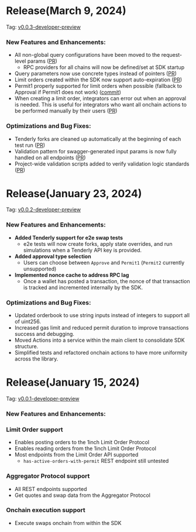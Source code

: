 # Release(March 9, 2024)
Tag: [v0.0.3-developer-preview](https://github.com/1inch/1inch-sdk/releases/tag/v0.0.3-developer-preview)

### New Features and Enhancements:
- All non-global query configurations have been moved to the request-level params ([PR](https://github.com/1inch/1inch-sdk/pull/6))
    - RPC providers for all chains will now be defined/set at SDK startup
- Query parameters now use concrete types instead of pointers ([PR](https://github.com/1inch/1inch-sdk/pull/16))
- Limit orders created within the SDK now support auto-expiration ([PR](https://github.com/1inch/1inch-sdk/pull/23))
- Permit1 properly supported for limit orders when possible (fallback to Approval if Permit1 does not work) ([commit](https://github.com/1inch/1inch-sdk/commit/f2e79e5f0e81503bfeeff076e41455e86e5a5120))
- When creating a limit order, integrators can error out when an approval is needed. This is useful for integrators who want all onchain actions to be performed manually by their users ([PR](https://github.com/1inch/1inch-sdk/pull/26))

### Optimizations and Bug Fixes:
- Tenderly forks are cleaned up automatically at the beginning of each test run ([PR](https://github.com/1inch/1inch-sdk/pull/6))
- Validation pattern for swagger-generated input params is now fully handled on all endpoints ([PR](https://github.com/1inch/1inch-sdk/pull/8))
- Project-wide validation scripts added to verify validation logic standards ([PR](https://github.com/1inch/1inch-sdk/pull/11))

# Release(January 23, 2024)
Tag: [v0.0.2-developer-preview](https://github.com/1inch/1inch-sdk/releases/tag/v0.0.2-developer-preview)

### New Features and Enhancements:
- **Added Tenderly support for e2e swap tests**
    - e2e tests will now create forks, apply state overrides, and run simulations when a Tenderly API key is provided.
- **Added approval type selection**
    - Users can choose between `Approve` and `Permit1` (`Permit2` currently unsupported)
- **Implemented nonce cache to address RPC lag**
    - Once a wallet has posted a transaction, the nonce of that transaction is tracked and incremented internally by the SDK.

### Optimizations and Bug Fixes:
- Updated orderbook to use string inputs instead of integers to support all of uint256.
- Increased gas limit and reduced permit duration to improve transactions success and debugging.
- Moved Actions into a service within the main client to consolidate SDK structure.
- Simplified tests and refactored onchain actions to have more uniformity across the library.

# Release(January 15, 2024) 
Tag: [v0.0.1-developer-preview](https://github.com/1inch/1inch-sdk/releases/tag/v0.0.1-developer-preview)


### New Features and Enhancements:

### Limit Order support
- Enables posting orders to the 1inch Limit Order Protocol
- Enables reading orders from the 1inch Limit Order Protocol
- Most endpoints from the Limit Order API supported
    - `has-active-orders-with-permit` REST endpoint still untested

### Aggregator Protocol support
- All REST endpoints supported
- Get quotes and swap data from the Aggregator Protocol

### Onchain execution support
- Execute swaps onchain from within the SDK


